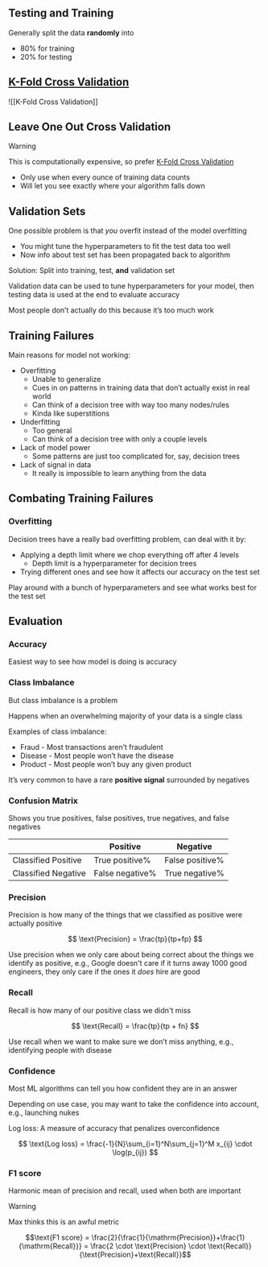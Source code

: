 
## Testing and Training

Generally split the data **randomly** into

- 80% for training
- 20% for testing

## [K-Fold Cross Validation](K-Fold%20Cross%20Validation.md)

![[K-Fold Cross Validation]]

## Leave One Out Cross Validation

> [!warning]
> This is computationally expensive, so prefer [K-Fold Cross Validation](K-Fold%20Cross%20Validation.md)

- Only use when every ounce of training data counts
- Will let you see exactly where your algorithm falls down

## Validation Sets

One possible problem is that *you* overfit instead of the model overfitting

- You might tune the hyperparameters to fit the test data too well
- Now info about test set has been propagated back to algorithm

Solution: Split into training, test, **and** validation set

Validation data can be used to tune hyperparameters for your model, then testing data is used at the end to evaluate accuracy

Most people don’t actually do this because it’s too much work

## Training Failures

Main reasons for model not working:

- Overfitting
  - Unable to generalize
  - Cues in on patterns in training data that don’t actually exist in real world
  - Can think of a decision tree with way too many nodes/rules
  - Kinda like superstitions
- Underfitting
  - Too general
  - Can think of a decision tree with only a couple levels
- Lack of model power
  - Some patterns are just too complicated for, say, decision trees
- Lack of signal in data
  - It really is impossible to learn anything from the data

## Combating Training Failures

### Overfitting

Decision trees have a really bad overfitting problem, can deal with it by:

- Applying a depth limit where we chop everything off after 4 levels
  - Depth limit is a hyperparameter for decision trees
- Trying different ones and see how it affects our accuracy on the test set

Play around with a bunch of hyperparameters and see what works best for the test set

## Evaluation

### Accuracy

Easiest way to see how model is doing is accuracy

### Class Imbalance

But class imbalance is a problem

Happens when an overwhelming majority of your data is a single class

Examples of class imbalance:

- Fraud - Most transactions aren’t fraudulent
- Disease - Most people won’t have the disease
- Product - Most people won’t buy any given product

It’s very common to have a rare **positive signal** surrounded by negatives

### Confusion Matrix

Shows you true positives, false positives, true negatives, and false negatives

|  | Positive | Negative |
| --- | --- | --- |
| Classified Positive | True positive% | False positive% |
| Classified Negative | False negative% | True negative% |

### Precision

Precision is how many of the things that we classified as positive were actually positive

$$
\text{Precision} = \frac{tp}{tp+fp}
$$

Use precision when we only care about being correct about the things we identify as positive, e.g., Google doesn't care if it turns away 1000 good engineers, they only care if the ones it *does* hire are good

### Recall

Recall is how many of our positive class we didn't miss

$$
\text{Recall} = \frac{tp}{tp + fn}
$$

Use recall when we want to make sure we don’t miss anything, e.g., identifying people with disease

### Confidence

Most ML algorithms can tell you how confident they are in an answer

Depending on use case, you may want to take the confidence into account, e.g., launching nukes

Log loss: A measure of accuracy that penalizes overconfidence

$$
\text{Log loss} = \frac{-1}{N}\sum_{i=1}^N\sum_{j=1}^M x_{ij} \cdot \log(p_{ij})
$$

### F1 score

Harmonic mean of precision and recall, used when both are important

> [!warning]
> Max thinks this is an awful metric

$$\text{F1 score} = \frac{2}{\frac{1}{\mathrm{Precision}}+\frac{1}{\mathrm{Recall}}} = \frac{2 \cdot \text{Precision} \cdot \text{Recall}}{\text{Precision}+\text{Recall}}$$